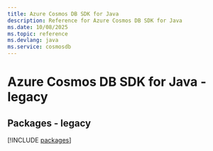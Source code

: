 ```yaml
---
title: Azure Cosmos DB SDK for Java
description: Reference for Azure Cosmos DB SDK for Java
ms.date: 10/08/2025
ms.topic: reference
ms.devlang: java
ms.service: cosmosdb
---
```

# Azure Cosmos DB SDK for Java - legacy
## Packages - legacy
[!INCLUDE [packages](cosmos-db-index.md)]